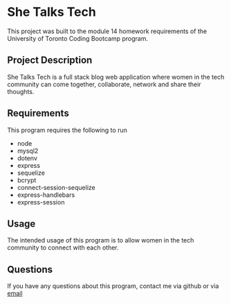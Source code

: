 # She Talks Tech

This project was built to the module 14 homework requirements of the University of Toronto Coding Bootcamp program.

## Project Description

She Talks Tech is a full stack blog web application where women in the tech community can come together, collaborate, network and share their thoughts. 

## Requirements

This program requires the following to run
  - node
  - mysql2
  - dotenv
  - express
  - sequelize
  - bcrypt
  - connect-session-sequelize
  - express-handlebars
  - express-session

## Usage

The intended usage of this program is to allow women in the tech community to connect with each other.

## Questions

If you have any questions about this program, contact me via github or via [email](mailto:hayleyvuylsteke@gmail.com)
